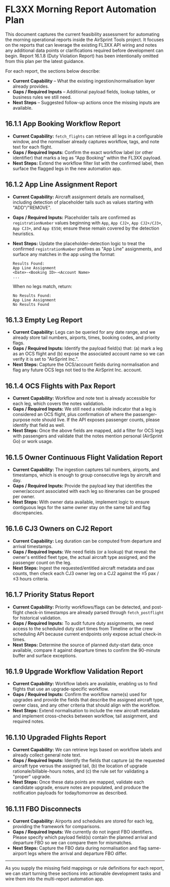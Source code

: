 # FL3XX Morning Report Automation Plan

This document captures the current feasibility assessment for automating the morning operational reports inside the AirSprint Tools project. It focuses on the reports that can leverage the existing FL3XX API wiring and notes any additional data points or clarifications required before development can begin. Report 16.1.8 (Duty Violation Report) has been intentionally omitted from this plan per the latest guidance.

For each report, the sections below describe:

- **Current Capability** – What the existing ingestion/normalisation layer already provides.
- **Gaps / Required Inputs** – Additional payload fields, lookup tables, or business rules we still need.
- **Next Steps** – Suggested follow-up actions once the missing inputs are available.

## 16.1.1 App Booking Workflow Report
- **Current Capability:** `fetch_flights` can retrieve all legs in a configurable window, and the normaliser already captures workflow, tags, and note text for each flight.
- **Gaps / Required Inputs:** Confirm the exact workflow label (or other identifier) that marks a leg as "App Booking" within the FL3XX payload.
- **Next Steps:** Extend the workflow filter list with the confirmed label, then surface the flagged legs in the new automation app.

## 16.1.2 App Line Assignment Report
- **Current Capability:** Aircraft assignment details are normalised, including detection of placeholder tails such as values starting with "ADD"/"REMOVE".
- **Gaps / Required Inputs:** Placeholder tails are confirmed as `registrationNumber` values beginning with `App`, `App CJ2+`, `App CJ2+/CJ3+`, `App CJ3+`, and `App E550`; ensure these remain covered by the detection heuristics.
- **Next Steps:** Update the placeholder-detection logic to treat the confirmed `registrationNumber` prefixes as "App Line" assignments, and surface any matches in the app using the format:

  ```
  Results Found:
  App Line Assignment
  <Date>-<Booking ID>-<Account Name>
  ...
  ```

  When no legs match, return:

  ```
  No Results Found:
  App Line Assignment
  No Results Found
  ```

## 16.1.3 Empty Leg Report
- **Current Capability:** Legs can be queried for any date range, and we already store tail numbers, airports, times, booking codes, and priority flags.
- **Gaps / Required Inputs:** Identify the payload field(s) that: (a) mark a leg as an OCS flight and (b) expose the associated account name so we can verify it is set to "AirSprint Inc.".
- **Next Steps:** Capture the OCS/account fields during normalisation and flag any future OCS legs not tied to the AirSprint Inc. account.

## 16.1.4 OCS Flights with Pax Report
- **Current Capability:** Workflow and note text is already accessible for each leg, which covers the notes validation.
- **Gaps / Required Inputs:** We still need a reliable indicator that a leg is considered an OCS flight, plus confirmation of where the passenger-purpose note should live. If the API exposes passenger counts, please identify that field as well.
- **Next Steps:** Once the above fields are mapped, add a filter for OCS legs with passengers and validate that the notes mention personal (AirSprint Go) or work usage.

## 16.1.5 Owner Continuous Flight Validation Report
- **Current Capability:** The ingestion captures tail numbers, airports, and timestamps, which is enough to group consecutive legs by aircraft and day.
- **Gaps / Required Inputs:** Provide the payload key that identifies the owner/account associated with each leg so itineraries can be grouped per owner.
- **Next Steps:** With owner data available, implement logic to ensure contiguous legs for the same owner stay on the same tail and flag discrepancies.

## 16.1.6 CJ3 Owners on CJ2 Report
- **Current Capability:** Leg duration can be computed from departure and arrival timestamps.
- **Gaps / Required Inputs:** We need fields (or a lookup) that reveal: the owner's entitled fleet type, the actual aircraft type assigned, and the passenger count on the leg.
- **Next Steps:** Ingest the requested/entitled aircraft metadata and pax counts, then check each CJ3 owner leg on a CJ2 against the ≤5 pax / ≤3 hours criteria.

## 16.1.7 Priority Status Report
- **Current Capability:** Priority workflows/flags can be detected, and post-flight check-in timestamps are already parsed through `fetch_postflight` for historical validation.
- **Gaps / Required Inputs:** To audit future duty assignments, we need access to the scheduled duty start times from Timeline or the crew scheduling API because current endpoints only expose actual check-in times.
- **Next Steps:** Determine the source of planned duty-start data; once available, compare it against departure times to confirm the 90-minute buffer and surface exceptions.

## 16.1.9 Upgrade Workflow Validation Report
- **Current Capability:** Workflow labels are available, enabling us to find flights that use an upgrade-specific workflow.
- **Gaps / Required Inputs:** Confirm the workflow name(s) used for upgrades and provide the fields that describe the assigned aircraft type, owner class, and any other criteria that should align with the workflow.
- **Next Steps:** Extend normalisation to include the new aircraft metadata and implement cross-checks between workflow, tail assignment, and required notes.

## 16.1.10 Upgraded Flights Report
- **Current Capability:** We can retrieve legs based on workflow labels and already collect general note text.
- **Gaps / Required Inputs:** Identify the fields that capture (a) the requested aircraft type versus the assigned tail, (b) the location of upgrade rationale/billable-hours notes, and (c) the rule set for validating a "proper" upgrade.
- **Next Steps:** Once these data points are mapped, validate each candidate upgrade, ensure notes are populated, and produce the notification payloads for today/tomorrow as described.

## 16.1.11 FBO Disconnects
- **Current Capability:** Airports and schedules are stored for each leg, providing the framework for comparisons.
- **Gaps / Required Inputs:** We currently do not ingest FBO identifiers. Please specify which payload field(s) contain the planned arrival and departure FBO so we can compare them for mismatches.
- **Next Steps:** Capture the FBO data during normalisation and flag same-airport legs where the arrival and departure FBO differ.

---

As you supply the missing field mappings or rule definitions for each report, we can start turning these sections into actionable development tasks and wire them into the multi-report automation app.

